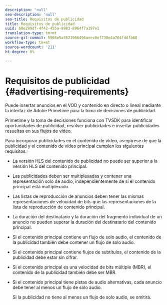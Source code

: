 ```yaml
---
description: 'null'
seo-description: 'null'
seo-title: Requisitos de publicidad
title: Requisitos de publicidad
uuid: 60e299df-4f42-455a-8983-8964f7a197e1
translation-type: tm+mt
source-git-commit: 5908e5a3521966496aeec0ef730e4a704fddfb68
workflow-type: tm+mt
source-wordcount: '211'
ht-degree: 0%

---
```



# Requisitos de publicidad {#advertising-requirements}

Puede insertar anuncios en el VOD y contenido en directo o lineal mediante la interfaz de Adobe Primetime para la toma de decisiones de publicidad.

Primetime y la toma de decisiones funciona con TVSDK para identificar oportunidades de publicidad, resolver publicidades e insertar publicidades resueltas en sus flujos de vídeo.

Para incorporar publicidades en el contenido de vídeo, asegúrese de que la publicidad y el contenido de vídeo principal cumplen los siguientes requisitos:

* La versión HLS del contenido de publicidad no puede ser superior a la versión HLS del contenido principal.
* Las publicidades deben ser multiplexadas y contener una representación solo de audio, independientemente de si el contenido principal está multiplexado.
* Las listas de reproducción de anuncios deben tener las mismas representaciones de velocidad de bits que las representaciones de la lista de reproducción de contenido principal.
* La duración del destinatario y la duración del fragmento individual de un anuncio no pueden superar la duración del destinatario del contenido principal.
* Si el contenido principal contiene un flujo de solo audio, el contenido de la publicidad también debe contener un flujo de solo audio.
* Si el contenido principal contiene flujos de subtítulos, el contenido de la publicidad debe estar sin cifrar.
* Si el contenido principal es una velocidad de bits múltiple (MBR), el contenido de la publicidad también debe ser MBR.
* Si el contenido principal tiene pistas de audio alternativas, cada anuncio debe tener al menos un flujo de solo audio.

   Si la publicidad no tiene al menos un flujo de solo audio, se omitirá.